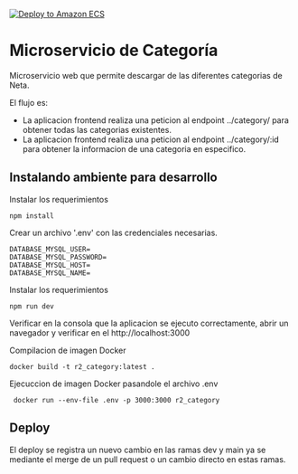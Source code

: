 [![Deploy to Amazon ECS](https://github.com/htnetamx/r2_category/actions/workflows/aws.yml/badge.svg?branch=dev)](https://github.com/htnetamx/r2_category/actions/workflows/aws.yml)

Microservicio de Categoría
==========================
Microservicio web que permite descargar de las diferentes categorias de Neta.

El flujo es:
 - La aplicacion frontend realiza una peticion al endpoint ../category/ para obtener todas las categorias existentes.
 - La aplicacion frontend realiza una peticion al endpoint ../category/:id para obtener la informacion de una categoria en especifico.



Instalando ambiente para desarrollo
--------------------------

Instalar los requerimientos



    npm install

Crear un archivo '.env' con las credenciales necesarias.


    DATABASE_MYSQL_USER=
    DATABASE_MYSQL_PASSWORD=
    DATABASE_MYSQL_HOST=
    DATABASE_MYSQL_NAME=

Instalar los requerimientos

    npm run dev

Verificar en la consola que la aplicacion se ejecuto correctamente, abrir un navegador y verificar en el http://localhost:3000

Compilacion de imagen Docker

    docker build -t r2_category:latest .

Ejecuccion de imagen Docker pasandole el archivo .env 

     docker run --env-file .env -p 3000:3000 r2_category

Deploy
------

El deploy se registra un nuevo cambio en las ramas dev y main ya se mediante el merge de un pull request o un cambio directo en estas ramas.
